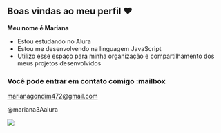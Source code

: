 ## Boas vindas ao meu perfil ❤️

**Meu nome é Mariana**
- Estou estudando no Alura
- Estou me desenvolvendo na linguagem JavaScript 
- Utilizo esse espaço para minha organização e compartilhamento dos meus projetos desenvolvidos


### Você pode entrar em contato comigo :mailbox

marianagondim472@gmail.com

@mariana3Aalura

![](https://tenor.com/eobrxSiNWUg.gif)
